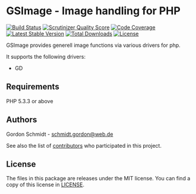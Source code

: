 GSImage - Image handling for PHP
================================

[![Build Status](https://travis-ci.org/GordonSchmidt/GSImage.png?branch=master)](https://travis-ci.org/GordonSchmidt/GSImage)
[![Scrutinizer Quality Score](https://scrutinizer-ci.com/g/GordonSchmidt/GSImage/badges/quality-score.png?s=74c7ff3b22080fc92cf676c0373b55e47715c170)](https://scrutinizer-ci.com/g/GordonSchmidt/GSImage/)
[![Code Coverage](https://scrutinizer-ci.com/g/GordonSchmidt/GSImage/badges/coverage.png?s=7f34f594591d17262df09404bd1153c9fd3e1062)](https://scrutinizer-ci.com/g/GordonSchmidt/GSImage/)
[![Latest Stable Version](https://poser.pugx.org/gs/image/v/stable.png)](https://packagist.org/packages/gs/image)
[![Total Downloads](https://poser.pugx.org/gs/image/downloads.png)](https://packagist.org/packages/gs/image)
[![License](https://poser.pugx.org/gs/image/license.png)](https://packagist.org/packages/gs/image)

GSImage provides generell image functions via various drivers for php.

It supports the following drivers:
* GD

Requirements
------------

PHP 5.3.3 or above

Authors
-------

Gordon Schmidt - <schmidt.gordon@web.de><br />

See also the list of [contributors](https://github.com/GordonSchmidt/GSImage/contributors) who participated in this project.

License
-------

The files in this package are releases under the MIT license.
You can find a copy of this license in [LICENSE](https://github.com/GordonSchmidt/GSImage/blob/master/LICENSE).
